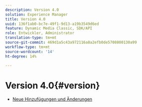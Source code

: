 ```yaml
---
description: Version 4.0
solution: Experience Manager
title: Version 4.0
uuid: 136f1ab0-bc7e-49f1-9d13-a19b3549d6ed
feature: Dynamic Media Classic, SDK/API
role: Entwickler, Administrator
translation-type: tm+mt
source-git-commit: 469d1a5c43a972116a8a2efb0de5708800130a99
workflow-type: tm+mt
source-wordcount: '14'
ht-degree: 14%

---
```



# Version 4.0{#version}

* [Neue Hinzufügungen und Änderungen](r-4-0-new.md)
